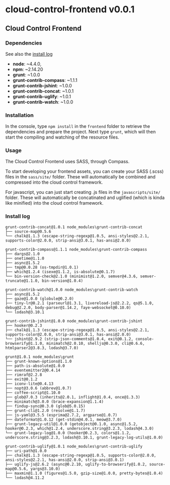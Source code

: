 # cloud-control-frontend v0.0.1
## Cloud Control Frontend
### Dependencies
See also the [install log](#installLog)
- **node**: ~4.4.0,
- **npm**: ~2.14.20
- **grunt**: ~1.0.0
- **grunt-contrib-compass**: ~1.1.1
- **grunt-contrib-jshint**:  ~1.0.0
- **grunt-contrib-concat**:  ~1.0.1
- **grunt-contrib-uglify**:  ~1.0.1
- **grunt-contrib-watch**:   ~1.0.0

### Installation
In the console, type `npm install` in the `frontend` folder to retrieve the
dependencies and prepare the project. Next type `grunt`, which will then
start the compiling and watching of the resource files.

### Usage
The Cloud Control Frontend uses SASS, through Compass.

To start developing your frontend assets, you can create your SASS (.scss) files
in the ``sass/site/`` folder. These will automatically be combined and
compressed into the cloud control framework.

For javascript, you can just start creating .js files in the ``javascripts/site/``
folder. These will automatically be concatinated and uglified
(which is kinda like minified) into the cloud control framework.

### Install log<a name="installLog"></a>
```
grunt-contrib-concat@1.0.1 node_modules\grunt-contrib-concat
├── source-map@0.5.6
└── chalk@1.1.3 (escape-string-regexp@1.0.5, ansi-styles@2.2.1, supports-color@2.0.0, strip-ansi@3.0.1, has-ansi@2.0.0)

grunt-contrib-compass@1.1.1 node_modules\grunt-contrib-compass
├── dargs@2.1.0
├── onetime@1.1.0
├── async@1.5.2
├── tmp@0.0.28 (os-tmpdir@1.0.1)
├── which@1.2.4 (isexe@1.1.2, is-absolute@0.1.7)
└── bin-version-check@2.1.0 (minimist@1.2.0, semver@4.3.6, semver-truncate@1.1.0, bin-version@1.0.4)

grunt-contrib-watch@1.0.0 node_modules\grunt-contrib-watch
├── async@1.5.2
├── gaze@1.0.0 (globule@0.2.0)
├── tiny-lr@0.2.1 (parseurl@1.3.1, livereload-js@2.2.2, qs@5.1.0, debug@2.2.0, body-parser@1.14.2, faye-websocket@0.10.0)
└── lodash@3.10.1

grunt-contrib-jshint@1.0.0 node_modules\grunt-contrib-jshint
├── hooker@0.2.3
├── chalk@1.1.3 (escape-string-regexp@1.0.5, ansi-styles@2.2.1, supports-color@2.0.0, strip-ansi@3.0.1, has-ansi@2.0.0)
└── jshint@2.9.2 (strip-json-comments@1.0.4, exit@0.1.2, console-browserify@1.1.0, minimatch@2.0.10, shelljs@0.3.0, cli@0.6.6, htmlparser2@3.8.3, lodash@3.7.0)

grunt@1.0.1 node_modules\grunt
├── grunt-known-options@1.1.0
├── path-is-absolute@1.0.0
├── eventemitter2@0.4.14
├── rimraf@2.2.8
├── exit@0.1.2
├── iconv-lite@0.4.13
├── nopt@3.0.6 (abbrev@1.0.7)
├── coffee-script@1.10.0
├── glob@7.0.3 (inherits@2.0.1, inflight@1.0.4, once@1.3.3)
├── minimatch@3.0.0 (brace-expansion@1.1.4)
├── findup-sync@0.3.0 (glob@5.0.15)
├── grunt-cli@1.2.0 (resolve@1.1.7)
├── js-yaml@3.5.5 (esprima@2.7.2, argparse@1.0.7)
├── dateformat@1.0.12 (get-stdin@4.0.1, meow@3.7.0)
├── grunt-legacy-util@1.0.0 (getobject@0.1.0, async@1.5.2, hooker@0.2.3, which@1.2.4, underscore.string@3.2.3, lodash@4.3.0)
└── grunt-legacy-log@1.0.0 (hooker@0.2.3, colors@1.1.2, underscore.string@3.2.3, lodash@3.10.1, grunt-legacy-log-utils@1.0.0)

grunt-contrib-uglify@1.0.1 node_modules\grunt-contrib-uglify
├── uri-path@1.0.0
├── chalk@1.1.3 (escape-string-regexp@1.0.5, supports-color@2.0.0, ansi-styles@2.2.1, has-ansi@2.0.0, strip-ansi@3.0.1)
├── uglify-js@2.6.2 (async@0.2.10, uglify-to-browserify@1.0.2, source-map@0.5.6, yargs@3.10.0)
├── maxmin@1.1.0 (figures@1.5.0, gzip-size@1.0.0, pretty-bytes@1.0.4)
└── lodash@4.11.2
```